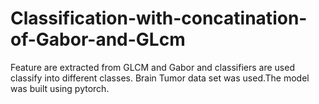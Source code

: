 # Classification-with-concatination-of-Gabor-and-GLcm
Feature are extracted from GLCM and Gabor  and classifiers are used classify into different classes. Brain Tumor data set was used.The model was built using pytorch.
